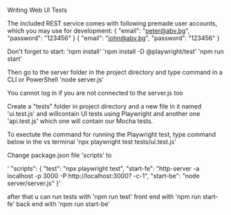 Writing Web UI Tests

The included REST service comes with following premade user accounts, which you may use for development:
{ "email": "peter@abv.bg", "password": "123456" }
{ "email": "john@abv.bg", "password": "123456" }

Don't forget to start:
'npm install'
'npm install -D @playwright/test'
'npm run start'

Then go to the server folder in the project directory and type command in a CLI or PowerShell
'node server.js'

You cannot log in if you are not connected to the server.js too

Create a "tests" folder in project directory and a new file in it named 'ui.test.js' and willcontain UI tests using Playwright and another one 'api.test.js' which one will contain our Mocha tests.

To exectute the command for running the Playwright test, type command below in the vs terminal
'npx playwright test tests/ui.test.js'


Change package.json file 'scripts' to

' "scripts": {
        "test": "npx playwright test",
        "start-fe": "http-server -a localhost -p 3000 -P http://localhost:3000? -c-1",
        "start-be": "node server/server.js" 
}'

after that u can run 
tests with 'npm run test'
front end with 'npm run start-fe'
back end with 'npm run start-be'

